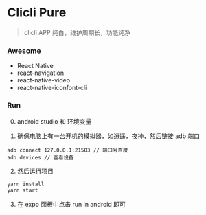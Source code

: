 # Clicli Pure

> clicli APP 纯白，维护周期长，功能纯净

### Awesome

- React Native
- react-navigation
- react-native-video
- react-native-iconfont-cli

### Run

0. android studio 和 环境变量

1. 确保电脑上有一台开机的模拟器，如逍遥，夜神，然后链接 adb 端口

```shell
adb connect 127.0.0.1:21503 // 端口号百度
adb devices // 查看设备
```

2. 然后运行项目

```js
yarn install
yarn start
```

3. 在 expo 面板中点击 run in android 即可
